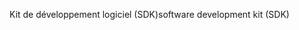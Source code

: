 <span data-ttu-id="9ec46-101">Kit de développement logiciel (SDK)</span><span class="sxs-lookup"><span data-stu-id="9ec46-101">software development kit (SDK)</span></span>